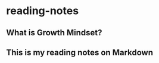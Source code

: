 # reading-notes
## What is Growth Mindset? 



















## This is my reading notes on Markdown

